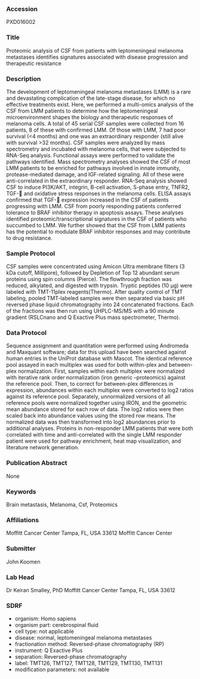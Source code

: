 ### Accession
PXD016002

### Title
Proteomic analysis of CSF from patients with leptomeningeal melanoma metastases identifies signatures associated with disease progression and therapeutic resistance

### Description
The development of leptomeningeal melanoma metastases (LMM) is a rare and devastating complication of the late-stage disease, for which no effective treatments exist. Here, we performed a multi-omics analysis of the CSF from LMM patients to determine how the leptomeningeal microenvironment shapes the biology and therapeutic responses of melanoma cells. A total of 45 serial CSF samples were collected from 16 patients, 8 of these with confirmed LMM. Of those with LMM, 7 had poor survival (<4 months) and one was an extraordinary responder (still alive with survival >32 months). CSF samples were analyzed by mass spectrometry and incubated with melanoma cells, that were subjected to RNA-Seq analysis. Functional assays were performed to validate the pathways identified.  Mass spectrometry analyses showed the CSF of most LMM patients to be enriched for pathways involved in innate immunity, protease-mediated damage, and IGF-related signaling. All of these were anti-correlated in the extraordinary responder. RNA-Seq analysis showed CSF to induce PI3K/AKT, integrin, B-cell activation, S-phase entry, TNFR2, TGF- and oxidative stress responses in the melanoma cells. ELISA assays confirmed that TGF- expression increased in the CSF of patients progressing with LMM. CSF from poorly responding patients conferred tolerance to BRAF inhibitor therapy in apoptosis assays.  These analyses identified proteomic/transcriptional signatures in the CSF of patients who succumbed to LMM. We further showed that the CSF from LMM patients has the potential to modulate BRAF inhibitor responses and may contribute to drug resistance.

### Sample Protocol
CSF samples were concentrated using Amicon Ultra membrane filters (3 kDa cutoff, Millipore), followed by Depletion of Top 12 abundant serum proteins using spin columns (Pierce). The flowthrough fraction was reduced, alkylated, and digested with trypsin. Tryptic peptides (10 μg) were labeled with TMT-11plex reagents(Thermo). After quality control of TMT labeling, pooled TMT-labeled samples were then separated via basic pH reversed phase liquid chromatography into 24 concatenated fractions. Each of the fractions was then run using UHPLC-MS/MS with a 90 minute gradient (RSLCnano and Q Exactive Plus mass spectrometer, Thermo).

### Data Protocol
Sequence assignment and quantitation were performed using Andromeda and Maxquant software; data for this upload have been searched against human entries in the UniProt database with Mascot. The identical reference pool assayed in each multiplex was used for both within-plex and between-plex normalization. First, samples within each multiplex were normalized with iterative rank order normalization (iron generic –proteomics) against the reference pool. Then, to correct for between-plex differences in expression, abundances within each multiplex were converted to log2 ratios against its reference pool. Separately, unnormalized versions of all reference pools were normalized together using IRON, and the geometric mean abundance stored for each row of data. The log2 ratios were then scaled back into abundance values using the stored row means. The normalized data was then transformed into log2 abundances prior to additional analyses. Proteins in non-responder LMM patients that were both correlated with time and anti-correlated with the single LMM responder patient were used for pathway enrichment, heat map visualization, and literature network generation.

### Publication Abstract
None

### Keywords
Brain metastasis, Melanoma, Csf, Proteomics

### Affiliations
Moffitt Cancer Center Tampa, FL, USA 33612
Moffitt Cancer Center

### Submitter
John Koomen

### Lab Head
Dr Keiran Smalley, PhD
Moffitt Cancer Center Tampa, FL, USA 33612


### SDRF
- organism: Homo sapiens
- organism part: cerebrospinal fluid
- cell type: not applicable
- disease: normal, leptomeningeal melanoma metastases
- fractionation method: Reversed-phase chromatography (RP)
- instrument: Q Exactive Plus
- separation: Reversed-phase chromatography
- label: TMT126, TMT127, TMT128, TMT129, TMT130, TMT131
- modification parameters: not available

